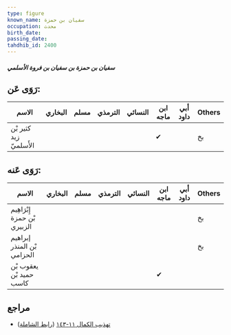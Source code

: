 ```yaml
---
type: figure
known_name: سفيان بن حمزة
occupation: محدث
birth_date:
passing_date:
tahdhib_id: 2400
---
```

##### سفيان بن حمزة بن سفيان بن فروة الأسلمي

## رَوَى عَن:
| الاسم                  | البخاري | مسلم | الترمذي | النسائي | ابن ماجه | أبي داود | Others |
| ---------------------- | ------- | ---- | ------- | ------- | -------- | -------- | ------ |
| كثير بْن زيد الأَسلميّ |         |      |         |         | ✔        |          | بخ     |
## رَوَى عَنه:
| الاسم                        | البخاري | مسلم | الترمذي | النسائي | ابن ماجه | أبي داود | Others |
| ---------------------------- | ------- | ---- | ------- | ------- | -------- | -------- | ------ |
| إِبْرَاهِيم بْن حمزة الزبيري |         |      |         |         |          |          | بخ     |
| إبراهيم بْن المنذر الحزامي   |         |      |         |         |          |          | بخ     |
| يعقوب بْن حميد بْن كاسب      |         |      |         |         | ✔        |          |        |
## مراجع
- [تهذيب الكمال ١١-١٤٣](obsidian://open?vault=Tahdhib-al-Kamal&file=Figures/٢٤٠٠-سفيان%20بن%20حمزة%20بن%20سفيان%20بن%20فروة%20الأسلمي) ([رابط الشاملة](https://shamela.ws/book/3722/5463))
